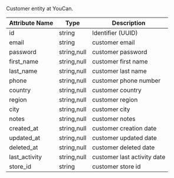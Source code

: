 Customer entity at YouCan.

| Attribute Name | Type | Description |
| --- | --- | --- |
| id | string | Identifier (UUID) |
| email | string | customer email |
| password | string,null | customer password |
| first_name | string,null | customer first name |
| last_name | string,null | customer last name |
| phone | string,null | customer phone number |
| country | string,null | customer country |
| region | string,null | customer region |
| city | string,null | customer city |
| notes | string,null |  customer notes |
| created_at | string,null | customer creation date |
| updated_at | string,null | customer updated date |
| deleted_at | string,null | customer deleted date |
| last_activity | string,null | customer last activity date |
| store_id | string |  customer store id |
